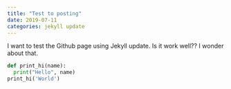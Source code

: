 ```yaml
---
title: "Test to posting"
date: 2019-07-11
categories: jekyll update
---
```


I want to test the Github page using Jekyll update.
Is it work well??
I wonder about that.

```python
def print_hi(name):
  print("Hello", name)
print_hi('World')
```
